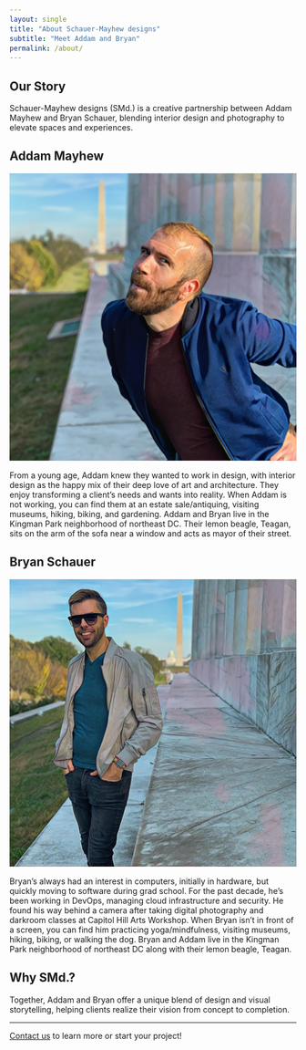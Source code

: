 ```yaml
---
layout: single
title: "About Schauer-Mayhew designs"
subtitle: "Meet Addam and Bryan"
permalink: /about/
---
```


## Our Story

Schauer-Mayhew designs (SMd.) is a creative partnership between Addam Mayhew and Bryan Schauer, blending interior design and photography to elevate spaces and experiences.

## Addam Mayhew

![Addam Mayhew](assets/interior/addam-avatar.jpg)

From a young age, Addam knew they wanted to work in design, with interior design as the happy mix of their deep love of art and architecture. They enjoy transforming a client’s needs and wants into reality. When Addam is not working, you can find them at an estate sale/antiquing, visiting museums, hiking, biking, and gardening. Addam and Bryan live in the Kingman Park neighborhood of northeast DC. Their lemon beagle, Teagan, sits on the arm of the sofa near a window and acts as mayor of their street.

## Bryan Schauer

![Bryan Schauer](assets/photography/bryan-avatar.jpg)

Bryan’s always had an interest in computers, initially in hardware, but quickly moving to software during grad school. For the past decade, he’s been working in DevOps, managing cloud infrastructure and security. He found his way behind a camera after taking digital photography and darkroom classes at Capitol Hill Arts Workshop. When Bryan isn’t in front of a screen, you can find him practicing yoga/mindfulness, visiting museums, hiking, biking, or walking the dog. Bryan and Addam live in the Kingman Park neighborhood of northeast DC along with their lemon beagle, Teagan.

## Why SMd.?

Together, Addam and Bryan offer a unique blend of design and visual storytelling, helping clients realize their vision from concept to completion.

---

[Contact us](/contact) to learn more or start your project!

